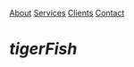 
 <!-- Side navigation -->
<div markdown="1">

  <a href="#">About</a>
  <a href="#">Services</a>
  <a href="#">Clients</a>
  <a href="#">Contact</a>

</div>

<!-- Page content -->
<div markdown="2" class="main">
  
  # *tigerFish*
  
</div> 

